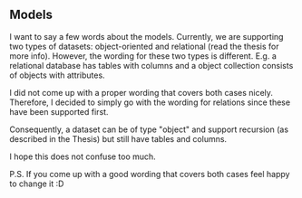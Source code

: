 ## Models

I want to say a few words about the models. 
Currently, we are supporting two types of datasets: object-oriented and relational (read the thesis for more info). 
However, the wording for these two types is different. E.g. a relational database has tables with columns and a object collection consists of objects with attributes. 

I did not come up with a proper wording that covers both cases nicely. Therefore, I decided to simply go with the wording for relations since these have been supported first. 

Consequently, a dataset can be of type "object" and support recursion (as described in the Thesis) but still have tables and columns. 

I hope this does not confuse too much. 

P.S. If you come up with a good wording that covers both cases feel happy to change it :D